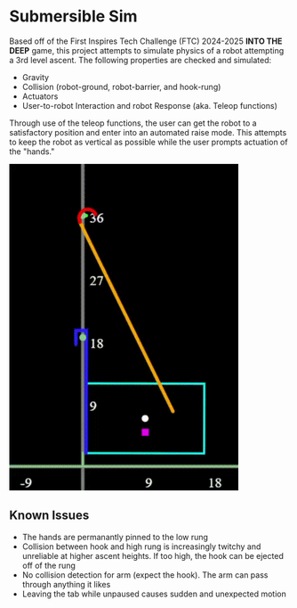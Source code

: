 # Submersible Sim
Based off of the First Inspires Tech Challenge (FTC) 2024-2025 **INTO THE DEEP** game, this project attempts to simulate physics of a robot attempting a 3rd level ascent. The following properties are checked and simulated:

 * Gravity
 * Collision (robot-ground, robot-barrier, and hook-rung)
 * Actuators
 * User-to-robot Interaction and robot Response (aka. Teleop functions)

Through use of the teleop functions, the user can get the robot to a satisfactory position and enter into an automated raise mode. This attempts to keep the robot as vertical as possible while the user prompts actuation of the "hands."

![Robot ascending automatically in the simulation](./images/readme/submersible-sim-github-recording.gif)

## Known Issues
 * The hands are permanantly pinned to the low rung
 * Collision between hook and high rung is increasingly twitchy and unreliable at higher ascent heights. If too high, the hook can be ejected off of the rung
 * No collision detection for arm (expect the hook). The arm can pass through anything it likes
 * Leaving the tab while unpaused causes sudden and unexpected motion